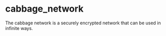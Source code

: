 # cabbage_network
The cabbage network is a securely encrypted network that can be used in infinite ways.
